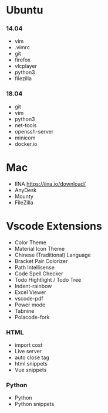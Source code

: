 # Ubuntu
### 14.04
* vim
* .vimrc
* git
* firefox
* vlcplayer
* python3
* filezilla
### 18.04
* git
* vim
* python3
* net-tools
* openssh-server
* minicom
* docker.io

# Mac
* IINA
https://iina.io/download/
* AnyDesk
* Mounty
* FileZilla

# Vscode Extensions
* Color Theme
* Material Icon Theme
* Chinese (Traditional) Language
* Bracket Pair Colorizer
* Path Intellisense
* Code Spell Checker
* Todo Hightlight / Todo Tree
* Indent-rainbow
* Excel Viewer
* vscode-pdf
* Power mode
* Tabnine
* Polacode-fork

### HTML
* import cost
* Live server
* auto close tag
* html snippets
* Vue snippets

### Python
* Python
* Python snippets

